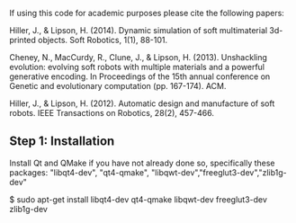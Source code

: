 If using this code for academic purposes please cite the following papers:

Hiller, J., & Lipson, H. (2014). 
Dynamic simulation of soft multimaterial 3d-printed objects. 
Soft Robotics, 1(1), 88-101.

Cheney, N., MacCurdy, R., Clune, J., & Lipson, H. (2013). 
Unshackling evolution: evolving soft robots with multiple materials and a powerful generative encoding. 
In Proceedings of the 15th annual conference on Genetic and evolutionary computation (pp. 167-174). ACM.

Hiller, J., & Lipson, H. (2012). 
Automatic design and manufacture of soft robots. 
IEEE Transactions on Robotics, 28(2), 457-466.


Step 1: Installation
--------------------
Install Qt and QMake if you have not already done so, specifically these packages: "libqt4-dev", "qt4-qmake", "libqwt-dev","freeglut3-dev","zlib1g-dev"

$ sudo apt-get install libqt4-dev qt4-qmake libqwt-dev freeglut3-dev zlib1g-dev




